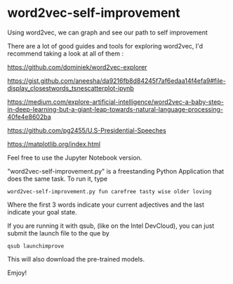 # word2vec-self-improvement
Using word2vec, we can graph and see our path to self improvement








There are a lot of good guides and tools for exploring word2vec, I'd recommend taking a look at all of them :

https://github.com/dominiek/word2vec-explorer

https://gist.github.com/aneesha/da9216fb8d84245f7af6edaa14f4efa9#file-display_closestwords_tsnescatterplot-ipynb

https://medium.com/explore-artificial-intelligence/word2vec-a-baby-step-in-deep-learning-but-a-giant-leap-towards-natural-language-processing-40fe4e8602ba

https://github.com/pg2455/U.S-Presidential-Speeches

https://matplotlib.org/index.html



Feel free to use the Jupyter Notebook version. 

"word2vec-self-improvement.py" is a freestanding Python Application that does the same task. To run it, type
```
word2vec-self-improvement.py fun carefree tasty wise older loving
```

Where the first 3 words indicate your current adjectives and the last indicate your goal state. 

If you are running it with qsub, (like on the Intel DevCloud), you can just submit the launch file to the que by
```
qsub launchimprove
```
This will also download the pre-trained models. 

Emjoy!
